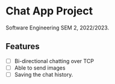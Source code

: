 ﻿# Chat App Project

Software Engineering SEM 2, 2022/2023.

## Features

- [ ] Bi-directional chatting over TCP
- [ ] Able to send images
- [ ] Saving the chat history.